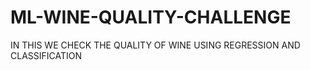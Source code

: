 # ML-WINE-QUALITY-CHALLENGE
IN THIS WE CHECK THE QUALITY OF WINE USING REGRESSION AND CLASSIFICATION 
